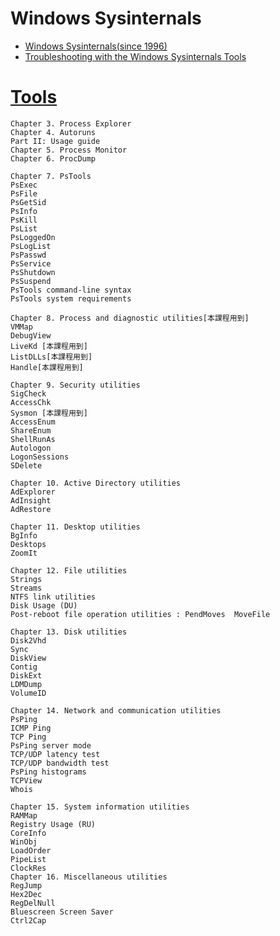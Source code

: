 # Windows Sysinternals
- [Windows Sysinternals(since 1996)](https://docs.microsoft.com/en-us/sysinternals/)
- [Troubleshooting with the Windows Sysinternals Tools](https://docs.microsoft.com/en-us/sysinternals/resources/troubleshooting-book)

# [Tools](https://www.oreilly.com/library/view/troubleshooting-with-the/9780133986549/)
```
Chapter 3. Process Explorer
Chapter 4. Autoruns
Part II: Usage guide
Chapter 5. Process Monitor
Chapter 6. ProcDump

Chapter 7. PsTools
PsExec
PsFile
PsGetSid
PsInfo
PsKill
PsList
PsLoggedOn
PsLogList
PsPasswd
PsService
PsShutdown
PsSuspend
PsTools command-line syntax
PsTools system requirements

Chapter 8. Process and diagnostic utilities[本課程用到]
VMMap
DebugView
LiveKd [本課程用到]
ListDLLs[本課程用到]
Handle[本課程用到]

Chapter 9. Security utilities
SigCheck
AccessChk
Sysmon [本課程用到]
AccessEnum
ShareEnum
ShellRunAs
Autologon
LogonSessions
SDelete

Chapter 10. Active Directory utilities
AdExplorer
AdInsight
AdRestore

Chapter 11. Desktop utilities
BgInfo
Desktops
ZoomIt

Chapter 12. File utilities
Strings
Streams
NTFS link utilities
Disk Usage (DU)
Post-reboot file operation utilities : PendMoves  MoveFile

Chapter 13. Disk utilities
Disk2Vhd
Sync
DiskView
Contig
DiskExt
LDMDump
VolumeID

Chapter 14. Network and communication utilities
PsPing
ICMP Ping
TCP Ping
PsPing server mode
TCP/UDP latency test
TCP/UDP bandwidth test
PsPing histograms
TCPView
Whois

Chapter 15. System information utilities
RAMMap
Registry Usage (RU)
CoreInfo
WinObj
LoadOrder
PipeList
ClockRes
Chapter 16. Miscellaneous utilities
RegJump
Hex2Dec
RegDelNull
Bluescreen Screen Saver
Ctrl2Cap
```
